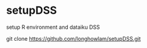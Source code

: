 # setupDSS
setup R environment and dataiku DSS

git clone https://github.com/longhowlam/setupDSS.git
